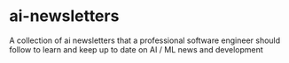# ai-newsletters
A collection of ai newsletters that a professional software engineer should follow to learn and keep up to date on AI / ML news and development
